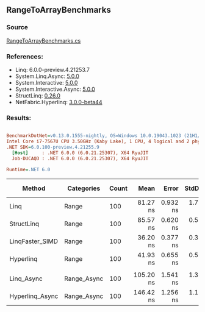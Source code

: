 ﻿## RangeToArrayBenchmarks

### Source
[RangeToArrayBenchmarks.cs](../NetFabric.Hyperlinq.Benchmarks/Benchmarks/RangeToArrayBenchmarks.cs)

### References:
- Linq: 6.0.0-preview.4.21253.7
- System.Linq.Async: [5.0.0](https://www.nuget.org/packages/System.Linq.Async/5.0.0)
- System.Interactive: [5.0.0](https://www.nuget.org/packages/System.Interactive/5.0.0)
- System.Interactive.Async: [5.0.0](https://www.nuget.org/packages/System.Interactive.Async/5.0.0)
- StructLinq: [0.26.0](https://www.nuget.org/packages/StructLinq/0.26.0)
- NetFabric.Hyperlinq: [3.0.0-beta44](https://www.nuget.org/packages/NetFabric.Hyperlinq/3.0.0-beta44)

### Results:
``` ini

BenchmarkDotNet=v0.13.0.1555-nightly, OS=Windows 10.0.19043.1023 (21H1/May2021Update)
Intel Core i7-7567U CPU 3.50GHz (Kaby Lake), 1 CPU, 4 logical and 2 physical cores
.NET SDK=6.0.100-preview.4.21255.9
  [Host]     : .NET 6.0.0 (6.0.21.25307), X64 RyuJIT
  Job-DUCAQD : .NET 6.0.0 (6.0.21.25307), X64 RyuJIT

Runtime=.NET 6.0  

```
|          Method |  Categories | Count |      Mean |    Error |   StdDev | Ratio | RatioSD |  Gen 0 | Gen 1 | Gen 2 | Allocated |
|---------------- |------------ |------ |----------:|---------:|---------:|------:|--------:|-------:|------:|------:|----------:|
|            Linq |       Range |   100 |  81.27 ns | 0.932 ns | 1.774 ns |  1.00 |    0.00 | 0.2218 |     - |     - |     464 B |
|      StructLinq |       Range |   100 |  85.57 ns | 0.620 ns | 0.580 ns |  1.04 |    0.03 | 0.2142 |     - |     - |     448 B |
| LinqFaster_SIMD |       Range |   100 |  36.20 ns | 0.377 ns | 0.352 ns |  0.44 |    0.01 | 0.2027 |     - |     - |     424 B |
|       Hyperlinq |       Range |   100 |  41.93 ns | 0.655 ns | 0.580 ns |  0.51 |    0.02 | 0.2027 |     - |     - |     424 B |
|                 |             |       |           |          |          |       |         |        |       |       |           |
|      Linq_Async | Range_Async |   100 | 105.20 ns | 1.541 ns | 1.366 ns |  1.00 |    0.00 | 0.2257 |     - |     - |     472 B |
| Hyperlinq_Async | Range_Async |   100 | 146.42 ns | 1.256 ns | 1.175 ns |  1.39 |    0.02 | 0.2027 |     - |     - |     424 B |
